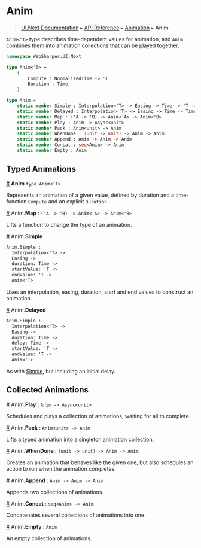 # Anim
> [UI.Next Documentation](UINext.md) ▸ [API Reference](UINext-API.md) ▸ [Animation](UINext-Animation.md) ▸ **Anim**

`Anim<'T>` type describes time-dependent values for animation, and `Anim` combines them
into animation collections that can be played together.

```fsharp
namespace WebSharper.UI.Next

type Anim<'T> =
    {
        Compute : NormalizedTime -> 'T
        Duration : Time
    }

type Anim =
    static member Simple : Interpolation<'T> -> Easing -> Time -> 'T -> 'T -> Anim<'T>
    static member Delayed : Interpolation<'T> -> Easing -> Time -> Time -> 'T -> 'T -> Anim<'T>
    static member Map : ('A -> 'B) -> Anim<'A> -> Anim<'B>
    static member Play : Anim -> Async<unit>
    static member Pack : Anim<unit> -> Anim
    static member WhenDone : (unit -> unit) -> Anim -> Anim
    static member Append : Anim -> Anim -> Anim
    static member Concat : seq<Anim> -> Anim
    static member Empty : Anim
```

## Typed Animations

<a name="Anim" href="Anim">#</a> **Anim** `type Anim<'T>`

Represents an animation of a given value, defined by duration and a time-function `Compute`
and an explicit `Duration`.

<a name="Map" href="#Map">#</a> Anim.**Map** : `('A -> 'B) -> Anim<'A> -> Anim<'B>`

Lifts a function to change the type of an animation.

<a name="Simple" href="#Simple">#</a> Anim.**Simple**

```fsharp
Anim.Simple :
  Interpolation<'T> ->
  Easing ->
  duration: Time ->
  startValue: 'T ->
  endValue: 'T ->
  Anim<'T>
```

Uses an interpolation, easing, duration, start and end values to construct an animation.

<a name="Delayed" href="#Delayed">#</a> Anim.**Delayed**

```fsharp
Anim.Simple :
  Interpolation<'T> ->
  Easing ->
  duration: Time ->
  delay: Time ->
  startValue: 'T ->
  endValue: 'T ->
  Anim<'T>
```
As with <a href="#Simple">Simple</a>, but including an initial delay.

## Collected Animations

<a name="Play" href="#Play">#</a> Anim.**Play** : `Anim -> Async<unit>`

Schedules and plays a collection of animations, waiting for all to complete.

<a name="Pack" href="#Pack">#</a> Anim.**Pack** : `Anim<unit> -> Anim`

Lifts a typed animation into a singleton animation collection.

<a name="WhenDone" href="#WhenDone">#</a> Anim.**WhenDone** : `(unit -> unit) -> Anim -> Anim`

Creates an animation that behaves like the given one, but also
schedules an action to run when the animation completes.

<a name="Append" href="#Append">#</a> Anim.**Append** : `Anim -> Anim -> Anim`

Appends two collections of animations.

<a name="Concat" href="#Concat">#</a> Anim.**Concat** : `seq<Anim> -> Anim`

Concatenates several collections of animations into one.

<a name="Empty" href="#Empty">#</a> Anim.**Empty** : `Anim`

An empty collection of animations.
